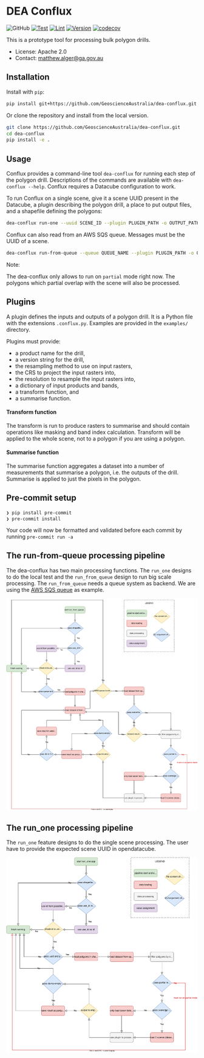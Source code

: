 # DEA Conflux

![GitHub](https://img.shields.io/github/license/GeoscienceAustralia/dea-conflux)
[![Test](https://github.com/GeoscienceAustralia/dea-conflux/actions/workflows/test.yml/badge.svg)](https://github.com/GeoscienceAustralia/dea-conflux/actions/workflows/test.yml) [![Lint](https://github.com/GeoscienceAustralia/dea-conflux/actions/workflows/lint.yml/badge.svg)](https://github.com/GeoscienceAustralia/dea-conflux/actions/workflows/lint.yml) [![Version](https://img.shields.io/docker/v/geoscienceaustralia/dea-conflux?label=version)](https://hub.docker.com/r/geoscienceaustralia/dea-conflux)
[![codecov](https://codecov.io/gh/GeoscienceAustralia/dea-conflux/branch/main/graph/badge.svg)](https://app.codecov.io/gh/GeoscienceAustralia/dea-conflux)

This is a prototype tool for processing bulk polygon drills.

- License: Apache 2.0
- Contact: matthew.alger@ga.gov.au

## Installation

Install with `pip`:

```bash
pip install git+https://github.com/GeoscienceAustralia/dea-conflux.git
```

Or clone the repository and install from the local version.

```bash
git clone https://github.com/GeoscienceAustralia/dea-conflux.git
cd dea-conflux
pip install -e .
```

## Usage

Conflux provides a command-line tool `dea-conflux` for running each step of the polygon drill. Descriptions of the commands are available with `dea-conflux --help`. Conflux requires a Datacube configuration to work.

To run Conflux on a single scene, give it a scene UUID present in the Datacube, a plugin describing the polygon drill, a place to put output files, and a shapefile defining the polygons:

```bash
dea-conflux run-one --uuid SCENE_ID --plugin PLUGIN_PATH -o OUTPUT_PATH -s SHAPEFILE_PATH
```

Conflux can also read from an AWS SQS queue. Messages must be the UUID of a scene.

```bash
dea-conflux run-from-queue --queue QUEUE_NAME --plugin PLUGIN_PATH -o OUTPUT_PATH -s SHAPEFILE_PATH
```

Note:

The dea-conflux only allows to run on `partial` mode right now. The polygons which partial overlap with the scene will also be processed.

## Plugins

A plugin defines the inputs and outputs of a polygon drill. It is a Python file with the extensions `.conflux.py`. Examples are provided in the `examples/` directory.

Plugins must provide:

- a product name for the drill,
- a version string for the drill,
- the resampling method to use on input rasters,
- the CRS to project the input rasters into,
- the resolution to resample the input rasters into,
- a dictionary of input products and bands,
- a transform function, and
- a summarise function.

#### Transform function
The transform is run to produce rasters to summarise and should contain operations like masking and band index calculation.
Transform will be applied to the whole scene, not to a polygon if you are using a polygon.

#### Summarise function
The summarise function aggregates a dataset into a number of measurements that summarise a polygon, i.e. the outputs of the drill.
Summarise is applied to just the pixels in the polygon.

## Pre-commit setup

	❯ pip install pre-commit
	❯ pre-commit install

Your code will now be formatted and validated before each commit by running `pre-commit run -a`

## The run-from-queue processing pipeline

The dea-conflux has two main processing functions. The `run_one` designs to do the local test and the `run_from_queue` design to run big scale processing. The `run_from_queue` needs a queue system as backend. We are using the [AWS SQS queue](https://aws.amazon.com/sqs/) as example.

<img src="./doc/dea-conflux-control-flow.svg">

## The run_one processing pipeline

The `run_one` feature designs to do the single scene processing. The user have to provide the expected scene UUID in opendatacube.

<img src="./doc/dea-conflux-control-flow-local.svg">
